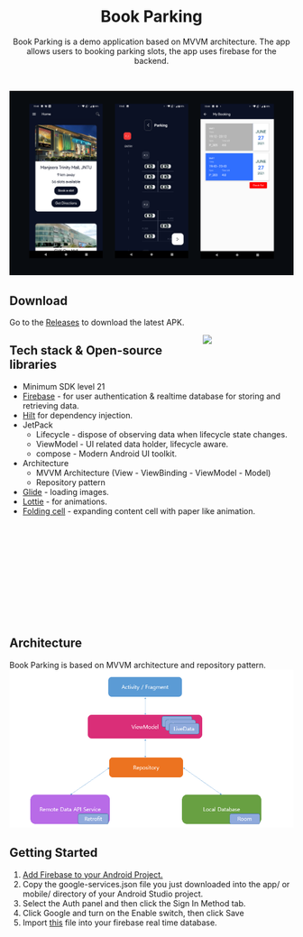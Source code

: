 <h1 align="center">Book Parking</h1>

<p align="center">  
Book Parking is a demo application based on MVVM architecture. The app allows users to booking parking slots, the app uses firebase for the backend.
</p>
</br>
<p align="center">
<img src="/screenshots/row.png"/>
</p>

## Download
Go to the [Releases](https://github.com/nero002/Book-Parking/releases) to download the latest APK.

<img src="/screenshots/appworking.gif" align="right" width="32%"/>

## Tech stack & Open-source libraries
- Minimum SDK level 21
- [Firebase](https://firebase.google.com/) - for user authentication & realtime database for storing and retrieving data. 
- [Hilt](https://dagger.dev/hilt/) for dependency injection.
- JetPack
  - Lifecycle - dispose of observing data when lifecycle state changes.
  - ViewModel - UI related data holder, lifecycle aware.
  - compose - Modern Android UI toolkit.
- Architecture
  - MVVM Architecture (View - ViewBinding - ViewModel - Model)
  - Repository pattern
- [Glide](https://github.com/bumptech/glide) - loading images.
- [Lottie](https://github.com/airbnb/lottie-android) - for animations.
- [Folding cell](https://github.com/Ramotion/folding-cell) - expanding content cell with paper like animation.
</br>
</br>
</br>
</br>
</br>
</br>
</br>
</br>
</br>
</br>

## Architecture
Book Parking is based on MVVM architecture and repository pattern.
![architecture](/screenshots/architecture.png)

## Getting Started

1. [Add Firebase to your Android Project.](https://firebase.google.com/docs/android/setup)
2. Copy the google-services.json file you just downloaded into the app/ or mobile/ directory of your Android Studio project.
3. Select the Auth panel and then click the Sign In Method tab.
4. Click Google and turn on the Enable switch, then click Save
5. Import [this](/screenshots/book_parking_export.json) file into your firebase real time database.

